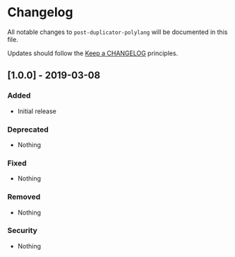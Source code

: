 # Changelog

All notable changes to `post-duplicator-polylang` will be documented in this file.

Updates should follow the [Keep a CHANGELOG](http://keepachangelog.com/) principles.

## [1.0.0] - 2019-03-08

### Added
- Initial release

### Deprecated
- Nothing

### Fixed
- Nothing

### Removed
- Nothing

### Security
- Nothing
